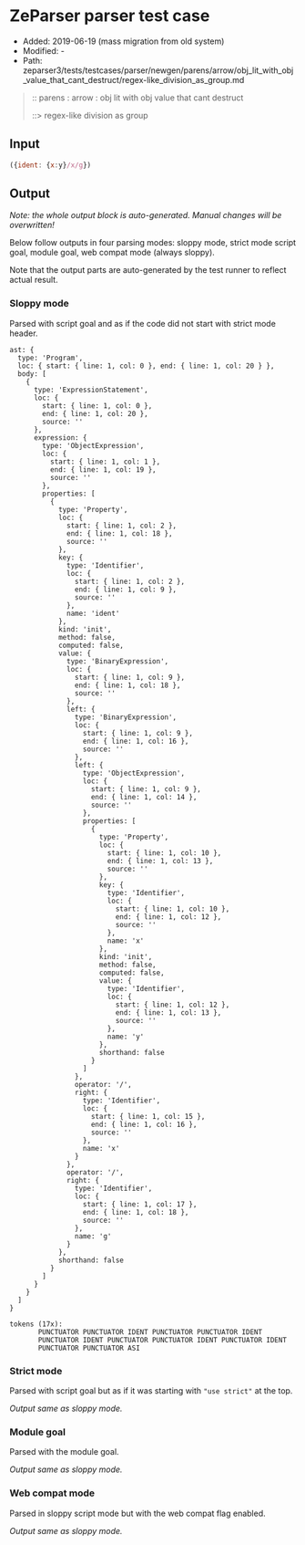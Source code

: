 # ZeParser parser test case

- Added: 2019-06-19 (mass migration from old system)
- Modified: -
- Path: zeparser3/tests/testcases/parser/newgen/parens/arrow/obj_lit_with_obj_value_that_cant_destruct/regex-like_division_as_group.md

> :: parens : arrow : obj lit with obj value that cant destruct
>
> ::> regex-like division as group

## Input

`````js
({ident: {x:y}/x/g})
`````

## Output

_Note: the whole output block is auto-generated. Manual changes will be overwritten!_

Below follow outputs in four parsing modes: sloppy mode, strict mode script goal, module goal, web compat mode (always sloppy).

Note that the output parts are auto-generated by the test runner to reflect actual result.

### Sloppy mode

Parsed with script goal and as if the code did not start with strict mode header.

`````
ast: {
  type: 'Program',
  loc: { start: { line: 1, col: 0 }, end: { line: 1, col: 20 } },
  body: [
    {
      type: 'ExpressionStatement',
      loc: {
        start: { line: 1, col: 0 },
        end: { line: 1, col: 20 },
        source: ''
      },
      expression: {
        type: 'ObjectExpression',
        loc: {
          start: { line: 1, col: 1 },
          end: { line: 1, col: 19 },
          source: ''
        },
        properties: [
          {
            type: 'Property',
            loc: {
              start: { line: 1, col: 2 },
              end: { line: 1, col: 18 },
              source: ''
            },
            key: {
              type: 'Identifier',
              loc: {
                start: { line: 1, col: 2 },
                end: { line: 1, col: 9 },
                source: ''
              },
              name: 'ident'
            },
            kind: 'init',
            method: false,
            computed: false,
            value: {
              type: 'BinaryExpression',
              loc: {
                start: { line: 1, col: 9 },
                end: { line: 1, col: 18 },
                source: ''
              },
              left: {
                type: 'BinaryExpression',
                loc: {
                  start: { line: 1, col: 9 },
                  end: { line: 1, col: 16 },
                  source: ''
                },
                left: {
                  type: 'ObjectExpression',
                  loc: {
                    start: { line: 1, col: 9 },
                    end: { line: 1, col: 14 },
                    source: ''
                  },
                  properties: [
                    {
                      type: 'Property',
                      loc: {
                        start: { line: 1, col: 10 },
                        end: { line: 1, col: 13 },
                        source: ''
                      },
                      key: {
                        type: 'Identifier',
                        loc: {
                          start: { line: 1, col: 10 },
                          end: { line: 1, col: 12 },
                          source: ''
                        },
                        name: 'x'
                      },
                      kind: 'init',
                      method: false,
                      computed: false,
                      value: {
                        type: 'Identifier',
                        loc: {
                          start: { line: 1, col: 12 },
                          end: { line: 1, col: 13 },
                          source: ''
                        },
                        name: 'y'
                      },
                      shorthand: false
                    }
                  ]
                },
                operator: '/',
                right: {
                  type: 'Identifier',
                  loc: {
                    start: { line: 1, col: 15 },
                    end: { line: 1, col: 16 },
                    source: ''
                  },
                  name: 'x'
                }
              },
              operator: '/',
              right: {
                type: 'Identifier',
                loc: {
                  start: { line: 1, col: 17 },
                  end: { line: 1, col: 18 },
                  source: ''
                },
                name: 'g'
              }
            },
            shorthand: false
          }
        ]
      }
    }
  ]
}

tokens (17x):
       PUNCTUATOR PUNCTUATOR IDENT PUNCTUATOR PUNCTUATOR IDENT
       PUNCTUATOR IDENT PUNCTUATOR PUNCTUATOR IDENT PUNCTUATOR IDENT
       PUNCTUATOR PUNCTUATOR ASI
`````

### Strict mode

Parsed with script goal but as if it was starting with `"use strict"` at the top.

_Output same as sloppy mode._

### Module goal

Parsed with the module goal.

_Output same as sloppy mode._

### Web compat mode

Parsed in sloppy script mode but with the web compat flag enabled.

_Output same as sloppy mode._
